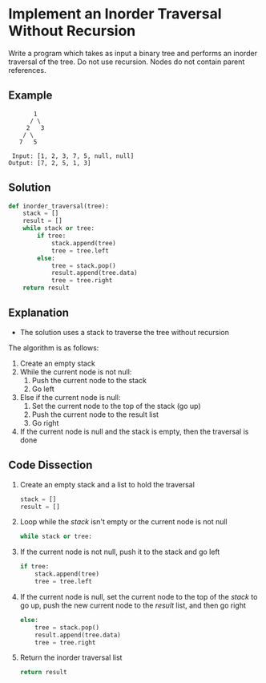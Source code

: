 # Implement an Inorder Traversal Without Recursion
Write a program which takes as input a binary tree and performs an inorder traversal of the tree. Do not use recursion. Nodes do not contain parent references.

## Example
```
       1
      / \
     2   3
    / \
   7   5

 Input: [1, 2, 3, 7, 5, null, null]
Output: [7, 2, 5, 1, 3]
```

## Solution
```python
def inorder_traversal(tree):
    stack = []
    result = []
    while stack or tree:
        if tree:
            stack.append(tree)
            tree = tree.left
        else:
            tree = stack.pop()
            result.append(tree.data)
            tree = tree.right
    return result
```

## Explanation
* The solution uses a stack to traverse the tree without recursion

The algorithm is as follows:
1. Create an empty stack
2. While the current node is not null:
    1. Push the current node to the stack
    2. Go left
3. Else if the current node is null:
    1. Set the current node to the top of the stack (go up)
    2. Push the current node to the result list
    3. Go right
4. If the current node is null and the stack is empty, then the traversal is done

## Code Dissection
1. Create an empty stack and a list to hold the traversal
    ```python
    stack = []
    result = []
    ```
2. Loop while the _stack_ isn't empty or the current node is not null
    ```python
    while stack or tree:
    ```
3. If the current node is not null, push it to the stack and go left
    ```python
    if tree:
        stack.append(tree)
        tree = tree.left
    ```
4. If the current node is null, set the current node to the top of the _stack_ to go up, push the new current node to the _result_ list, and then go right
    ```python
    else:
        tree = stack.pop()
        result.append(tree.data)
        tree = tree.right
    ```
5. Return the inorder traversal list
    ```python
    return result
    ```